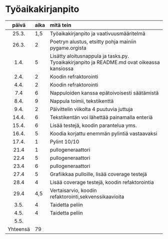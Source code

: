 # Työaikakirjanpito

| päivä | aika | mitä tein  |
| :----:|:-----| :-----|
| 25.3. | 1,5    | Työaikakirjanpito ja vaativuusmääritelmä |
|  26.3.|  2   |Poetryn alustus, etsitty pohja mainiin pygame.orgista  |
| 1.4. |  5  | Lisätty aloitusnappula ja tasks.py.  Tyoaikakirjanpito ja README.md ovat oikeassa kansiossa |
|   2.4.    |   2  | Koodin refraktorointi |
|   4.4.    |   2  | Koodin refraktorointi |
|  7.4     |  6   | Nappuloiden kanssa epätoivoisesti säätämistä |
|   8.4.    |   9  | Nappula toimii, tekstikenttä |
|  9.4. |  2   | Päivittelin viikolta 4 puutuvia juttuja  |
| 14.4. |  6   | Tekstikentän voi lähettää painamalla enteriä |
|  15.4.     |  6   | Lisää testejä, koodin parantelua yms. |
| 16.4.  |   5  | Koodia korjattu enemmän pylintiä vastaavaksi |
|  17.4. |  1   | Pylint 10/10 |
|  21.4     |  1   | pullogeneraattori |
|  22.4 |  5   | pullogeneraattori |
|  23.4 |  6   | pullogeneraattori |
|  27.4 |  5   | Grafiikkaa pulloille, lisää coverage testejä |
|  28.4 |  4   | Lisää coverage testejä, koodin refaktorointia |
|  29.4 | 4,5  | Vertaisarvio, koodin refaktorointi,sekvenssikaavioita |
|  3.5. | 4  | Taidetta peliin |
|  4.5. | 4  | Taidetta peliin |
|  5.5. |  | |
|   Yhteensä |   79 | | 
